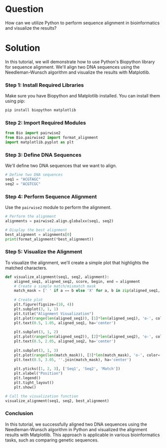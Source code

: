 # Question

How can we utilize Python to perform sequence alignment in bioinformatics and visualize the results?

# Solution

In this tutorial, we will demonstrate how to use Python's Biopython library for sequence alignment. We'll align two DNA sequences using the Needleman-Wunsch algorithm and visualize the results with Matplotlib.

### Step 1: Install Required Libraries

Make sure you have Biopython and Matplotlib installed. You can install them using pip:

```bash
pip install biopython matplotlib
```

### Step 2: Import Required Modules

```python
from Bio import pairwise2
from Bio.pairwise2 import format_alignment
import matplotlib.pyplot as plt
```

### Step 3: Define DNA Sequences

We'll define two DNA sequences that we want to align.

```python
# Define two DNA sequences
seq1 = "ACGTAGC"
seq2 = "ACGTCGC"
```

### Step 4: Perform Sequence Alignment

Use the `pairwise2` module to perform the alignment.

```python
# Perform the alignment
alignments = pairwise2.align.globalxx(seq1, seq2)

# Display the best alignment
best_alignment = alignments[0]
print(format_alignment(*best_alignment))
```

### Step 5: Visualize the Alignment

To visualize the alignment, we'll create a simple plot that highlights the matched characters.

```python
def visualize_alignment(seq1, seq2, alignment):
    aligned_seq1, aligned_seq2, score, begin, end = alignment
    # Create a simple match/mismatch mask
    match_mask = [' ' if a == b else 'X' for a, b in zip(aligned_seq1, aligned_seq2)]
    
    # Create plot
    plt.figure(figsize=(10, 4))
    plt.subplot(3, 1, 1)
    plt.title("Alignment Visualization")
    plt.plot(range(len(aligned_seq1)), [1]*len(aligned_seq1), 'o-', color='blue', label='Sequence 1')
    plt.text(0.5, 1.05, aligned_seq1, ha='center')
    
    plt.subplot(3, 1, 2)
    plt.plot(range(len(aligned_seq2)), [2]*len(aligned_seq2), 'o-', color='red', label='Sequence 2')
    plt.text(0.5, 2.05, aligned_seq2, ha='center')
    
    plt.subplot(3, 1, 3)
    plt.plot(range(len(match_mask)), [3]*len(match_mask), 'o-', color='green', label='Match/Mismatch')
    plt.text(0.5, 3.05, ''.join(match_mask), ha='center')
    
    plt.yticks([1, 2, 3], ['Seq1', 'Seq2', 'Match'])
    plt.xlabel("Position")
    plt.legend()
    plt.tight_layout()
    plt.show()

# Call the visualization function
visualize_alignment(seq1, seq2, best_alignment)
```

### Conclusion

In this tutorial, we successfully aligned two DNA sequences using the Needleman-Wunsch algorithm in Python and visualized the alignment results with Matplotlib. This approach is applicable in various bioinformatics tasks, such as comparing genetic sequences.